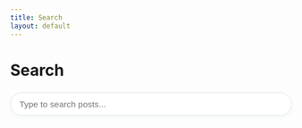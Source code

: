 ```yaml
---
title: Search
layout: default
---
```


<!-- container removed, handled by layout -->
  <h1 class="main-title">Search</h1>
  <input type="text" id="search-input" placeholder="Type to search posts..." class="search-bar" autocomplete="off">
  <ul id="search-results" class="post-list"></ul>
<!-- container removed, handled by layout -->

<script>
const posts = [
  {% for post in site.posts %}
    {
      title: {{ post.title | jsonify }},
      url: {{ post.url | jsonify }},
      date: {{ post.date | date: '%B %d, %Y' | jsonify }},
      tags: {{ post.tags | jsonify }},
      excerpt: {{ post.excerpt | strip_html | strip_newlines | jsonify }}
    }{% unless forloop.last %},{% endunless %}
  {% endfor %}
];

const input = document.getElementById('search-input');
const results = document.getElementById('search-results');

input.addEventListener('input', function() {
  const query = this.value.trim().toLowerCase();
  results.innerHTML = '';
  if (!query) return;
  const filtered = posts.filter(post =>
    post.title.toLowerCase().includes(query) ||
    (post.excerpt && post.excerpt.toLowerCase().includes(query)) ||
    (post.tags && post.tags.join(' ').toLowerCase().includes(query))
  );
  filtered.forEach(post => {
    const li = document.createElement('li');
    li.innerHTML = `<a href="${post.url}">${post.title}</a> <span class="post-meta">${post.date}</span>` +
      (post.excerpt ? `<div class="post-card-excerpt">${post.excerpt}</div>` : '');
    results.appendChild(li);
  });
});
</script>

<style>
.search-bar {
  width: 100%;
  max-width: 95vw;
  box-sizing: border-box;
  padding: 0.7em 1em;
  font-size: 1.1em;
  border: 1px solid #e5e5e5;
  border-radius: 999px;
  margin: 1.5em auto 2em auto;
  display: block;
  background: #fff;
  box-shadow: 0 2px 8px rgba(5,191,133,0.07);
}
</style>